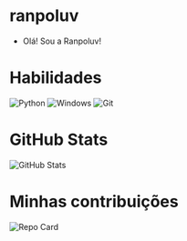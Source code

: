 
# ranpoluv
- Olá! Sou a Ranpoluv!
 # Habilidades
 ![Python](https://img.shields.io/badge/python-black?style=for-the-badge&logo=python&logoColor=pink) 
![Windows](https://img.shields.io/badge/Windows-000?style=for-the-badge&logo=windows&logoColor=pink)
![Git](https://img.shields.io/badge/GIT-black?style=for-the-badge&logo=git&logoColor=pink)
 # GitHub Stats
![GitHub Stats](https://github-readme-stats.vercel.app/api?username=ranpoluv&theme=blueberry&)
 # Minhas contribuições
![Repo Card](https://github-readme-stats.vercel.app/api/pin/?username=ranpoluv&repo=dio-lab-open-source&theme=blueberry)[](https://github.com/ranpoluv/https://github.com/ranpoluv/dio-lab-open-source)
